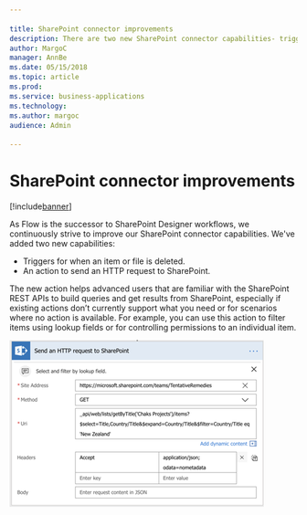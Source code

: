 ```yaml
---

title: SharePoint connector improvements
description: There are two new SharePoint connector capabilities- trigger flows when items or files are deleted and call any HTTP endpoint the SharePoint REST API supports.
author: MargoC
manager: AnnBe
ms.date: 05/15/2018
ms.topic: article
ms.prod: 
ms.service: business-applications
ms.technology: 
ms.author: margoc
audience: Admin

---
```

#  SharePoint connector improvements


[!include[banner](../../includes/banner.md)]

As Flow is the successor to SharePoint Designer workflows, we continuously strive to improve our SharePoint connector capabilities. We've added two new capabilities:
- Triggers for when an item or file is deleted.
- An action to send an HTTP request to SharePoint.

The new action helps advanced users that are familiar with the SharePoint REST APIs to build queries and get results from SharePoint, especially if existing actions don’t currently support what you need or for scenarios where no action is available. For example, you can use this action to filter items using lookup fields or for controlling permissions to an individual item.

![Send an HTTP request to SharePoint](media/sharepoint-connector-improvements.png)
